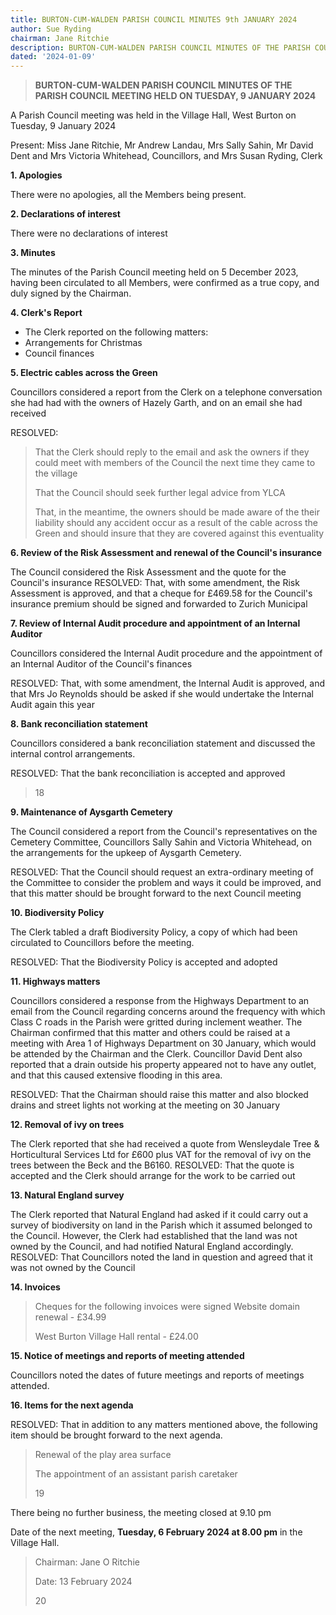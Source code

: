 ```yaml
---
title: BURTON-CUM-WALDEN PARISH COUNCIL MINUTES 9th JANUARY 2024
author: Sue Ryding
chairman: Jane Ritchie
description: BURTON-CUM-WALDEN PARISH COUNCIL MINUTES OF THE PARISH COUNCIL MEETING HELD ON TUESDAY, 9 JANUARY 2024
dated: '2024-01-09'
---
```




> **BURTON-CUM-WALDEN PARISH COUNCIL MINUTES OF THE PARISH COUNCIL MEETING HELD ON TUESDAY, 9 JANUARY 2024**

A Parish Council meeting was held in the Village Hall, West Burton on
Tuesday, 9 January 2024

Present: Miss Jane Ritchie, Mr Andrew Landau, Mrs Sally Sahin, Mr David
Dent and Mrs Victoria Whitehead, Councillors, and Mrs Susan Ryding,
Clerk

**1. Apologies**

There were no apologies, all the Members being present.

**2. Declarations of interest**

There were no declarations of interest

**3. Minutes**

The minutes of the Parish Council meeting held on 5 December 2023,
having been circulated to all Members, were confirmed as a true copy,
and duly signed by the Chairman.

**4. Clerk's Report**

- The Clerk reported on the following matters:
- Arrangements for Christmas
- Council finances

**5. Electric cables across the Green**

Councillors considered a report from the Clerk on a telephone
conversation she had had with the owners of Hazely Garth, and on an
email she had received

RESOLVED:

> That the Clerk should reply to the email and ask the owners if they
> could meet with members of the Council the next time they came to the
> village
>
> That the Council should seek further legal advice from YLCA
>
> That, in the meantime, the owners should be made aware of the their
> liability should any accident occur as a result of the cable across
> the Green and should insure that they are covered against this
> eventuality

**6. Review of the Risk Assessment and renewal of the Council's
insurance**

The Council considered the Risk Assessment and the quote for the
Council's insurance RESOLVED: That, with some amendment, the Risk
Assessment is approved, and that a cheque for £469.58 for the Council's
insurance premium should be signed and forwarded to Zurich Municipal

**7. Review of Internal Audit procedure and appointment of an Internal
Auditor**

Councillors considered the Internal Audit procedure and the appointment
of an Internal Auditor of the Council's finances

RESOLVED: That, with some amendment, the Internal Audit is approved, and
that Mrs Jo Reynolds should be asked if she would undertake the Internal
Audit again this year

**8. Bank reconciliation statement**

Councillors considered a bank reconciliation statement and discussed the
internal control arrangements.

RESOLVED: That the bank reconciliation is accepted and approved

> 18

**9. Maintenance of Aysgarth Cemetery**

The Council considered a report from the Council's representatives on
the Cemetery Committee, Councillors Sally Sahin and Victoria Whitehead,
on the arrangements for the upkeep of Aysgarth Cemetery.

RESOLVED: That the Council should request an extra-ordinary meeting of
the Committee to consider the problem and ways it could be improved, and
that this matter should be brought forward to the next Council meeting

**10. Biodiversity Policy**

The Clerk tabled a draft Biodiversity Policy, a copy of which had been
circulated to Councillors before the meeting.

RESOLVED: That the Biodiversity Policy is accepted and adopted

**11. Highways matters**

Councillors considered a response from the Highways Department to an
email from the Council regarding concerns around the frequency with
which Class C roads in the Parish were gritted during inclement weather.
The Chairman confirmed that this matter and others could be raised at a
meeting with Area 1 of Highways Department on 30 January, which would be
attended by the Chairman and the Clerk. Councillor David Dent also
reported that a drain outside his property appeared not to have any
outlet, and that this caused extensive flooding in this area.

RESOLVED: That the Chairman should raise this matter and also blocked
drains and street lights not working at the meeting on 30 January

**12. Removal of ivy on trees**

The Clerk reported that she had received a quote from Wensleydale Tree &
Horticultural Services Ltd for £600 plus VAT for the removal of ivy on
the trees between the Beck and the B6160. RESOLVED: That the quote is
accepted and the Clerk should arrange for the work to be carried out

**13. Natural England survey**

The Clerk reported that Natural England had asked if it could carry out
a survey of biodiversity on land in the Parish which it assumed belonged
to the Council. However, the Clerk had established that the land was not
owned by the Council, and had notified Natural England accordingly.
RESOLVED: That Councillors noted the land in question and agreed that it
was not owned by the Council

**14. Invoices**

> Cheques for the following invoices were signed Website domain
> renewal - £34.99
>
> West Burton Village Hall rental - £24.00

**15. Notice of meetings and reports of meeting attended**

Councillors noted the dates of future meetings and reports of meetings
attended.

**16. Items for the next agenda**

RESOLVED: That in addition to any matters mentioned above, the following
item should be brought forward to the next agenda.

> Renewal of the play area surface
>
> The appointment of an assistant parish caretaker
>
> 19

There being no further business, the meeting closed at 9.10 pm

Date of the next meeting, **Tuesday, 6 February 2024 at 8.00 pm** in the
Village Hall.

> Chairman: Jane O Ritchie
>
> Date: 13 February 2024
>
> 20

